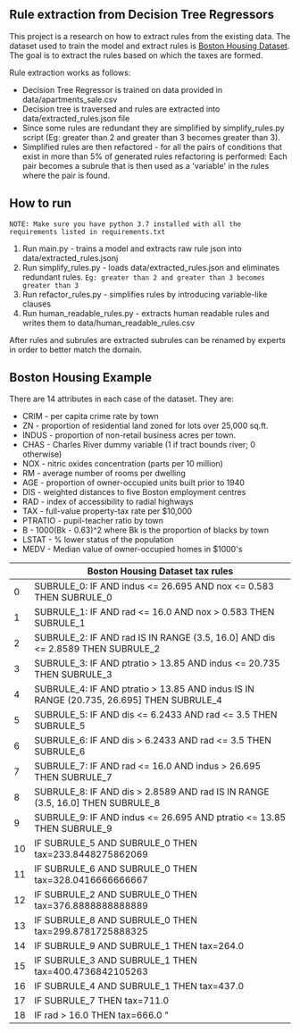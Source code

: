 Rule extraction from Decision Tree Regressors
- 
This project is a research on how to extract rules from the existing data. 
The dataset used to train the model and extract rules is [Boston Housing Dataset](https://www.cs.toronto.edu/~delve/data/boston/bostonDetail.html). The goal is to extract the rules based on which the taxes are formed.

Rule extraction works as follows:
- Decision Tree Regressor is trained on data provided in data/apartments_sale.csv
- Decision tree is traversed and rules are extracted into data/extracted_rules.json file
- Since some rules are redundant they are simplified by simplify_rules.py script (Eg: greater than 2 and greater than 3 becomes greater than 3). 
- Simplified rules are then refactored - for all the pairs of conditions that exist in more than 5% of generated rules refactoring is performed: 
Each pair becomes a subrule that is then used as a 'variable' in the rules where the pair is found.  


## How to run

`NOTE: Make sure you have python 3.7 installed with all the requirements listed in requirements.txt`
1. Run main.py - trains a model and extracts raw rule json into data/extracted_rules.jsonj
2. Run simplify_rules.py - loads data/extracted_rules.json and eliminates redundant rules. `Eg: greater than 2 and greater than 3 becomes greater than 3` 
3. Run refactor_rules.py - simplifies rules by introducing variable-like clauses
4. Run human_readable_rules.py - extracts human readable rules and writes them to data/human_readable_rules.csv

After rules and subrules are extracted subrules can be renamed by experts in order to better match the domain.

## Boston Housing Example

There are 14 attributes in each case of the dataset. They are:

- CRIM - per capita crime rate by town
- ZN - proportion of residential land zoned for lots over 25,000 sq.ft.
- INDUS - proportion of non-retail business acres per town.
- CHAS - Charles River dummy variable (1 if tract bounds river; 0 otherwise)
- NOX - nitric oxides concentration (parts per 10 million)
- RM - average number of rooms per dwelling
- AGE - proportion of owner-occupied units built prior to 1940
- DIS - weighted distances to five Boston employment centres
- RAD - index of accessibility to radial highways
- TAX - full-value property-tax rate per $10,000
- PTRATIO - pupil-teacher ratio by town
- B - 1000(Bk - 0.63)^2 where Bk is the proportion of blacks by town
- LSTAT - % lower status of the population
- MEDV - Median value of owner-occupied homes in $1000's

|     |  Boston Housing Dataset tax rules                                                                                                                                                                                                                                                   | 
|----|-------------------------------------------------------------------------------------------| 
| 0  | SUBRULE_0: IF AND indus <= 26.695 AND nox <= 0.583 THEN SUBRULE_0                         | 
| 1  | SUBRULE_1: IF AND rad <= 16.0 AND nox > 0.583 THEN SUBRULE_1                              | 
| 2  | SUBRULE_2: IF AND rad IS IN RANGE (3.5, 16.0] AND dis <= 2.8589 THEN SUBRULE_2          | 
| 3  | SUBRULE_3: IF AND ptratio > 13.85 AND indus <= 20.735 THEN SUBRULE_3                      | 
| 4  | SUBRULE_4: IF AND ptratio > 13.85 AND indus IS IN RANGE (20.735, 26.695] THEN SUBRULE_4 | 
| 5  | SUBRULE_5: IF AND dis <= 6.2433 AND rad <= 3.5 THEN SUBRULE_5                             | 
| 6  | SUBRULE_6: IF AND dis > 6.2433 AND rad <= 3.5 THEN SUBRULE_6                              | 
| 7  | SUBRULE_7: IF AND rad <= 16.0 AND indus > 26.695 THEN SUBRULE_7                           | 
| 8  | SUBRULE_8: IF AND dis > 2.8589 AND rad IS IN RANGE (3.5, 16.0] THEN SUBRULE_8           | 
| 9  | SUBRULE_9: IF AND indus <= 26.695 AND ptratio <= 13.85 THEN SUBRULE_9                     | 
| 10 | IF SUBRULE_5 AND SUBRULE_0 THEN tax=233.8448275862069                                     | 
| 11 | IF SUBRULE_6 AND SUBRULE_0 THEN tax=328.0416666666667                                     | 
| 12 | IF SUBRULE_2 AND SUBRULE_0 THEN tax=376.8888888888889                                     | 
| 13 | IF SUBRULE_8 AND SUBRULE_0 THEN tax=299.8781725888325                                     | 
| 14 | IF SUBRULE_9 AND SUBRULE_1 THEN tax=264.0                                                 | 
| 15 | IF SUBRULE_3 AND SUBRULE_1 THEN tax=400.4736842105263                                     | 
| 16 | IF SUBRULE_4 AND SUBRULE_1 THEN tax=437.0                                                 | 
| 17 | IF SUBRULE_7 THEN tax=711.0                                                               | 
| 18 | IF rad > 16.0 THEN tax=666.0              "                                                | 
